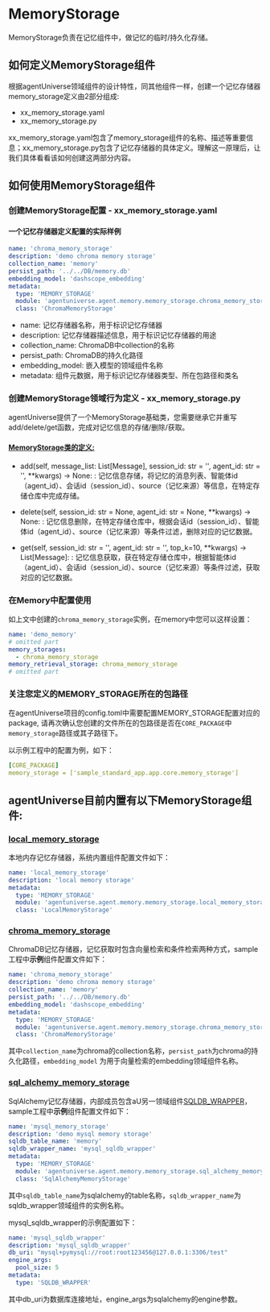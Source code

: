 # MemoryStorage

MemoryStorage负责在记忆组件中，做记忆的临时/持久化存储。


## 如何定义MemoryStorage组件

根据agentUniverse领域组件的设计特性，同其他组件一样，创建一个记忆存储器memory_storage定义由2部分组成:

- xx_memory_storage.yaml
- xx_memory_storage.py

xx_memory_storage.yaml包含了memory_storage组件的名称、描述等重要信息；xx_memory_storage.py包含了记忆存储器的具体定义。理解这一原理后，让我们具体看看该如何创建这两部分内容。

## 如何使用MemoryStorage组件

### 创建MemoryStorage配置 - xx_memory_storage.yaml

#### 一个记忆存储器定义配置的实际样例

```yaml
name: 'chroma_memory_storage'
description: 'demo chroma memory storage'
collection_name: 'memory'
persist_path: '../../DB/memory.db'
embedding_model: 'dashscope_embedding'
metadata:
  type: 'MEMORY_STORAGE'
  module: 'agentuniverse.agent.memory.memory_storage.chroma_memory_storage'
  class: 'ChromaMemoryStorage'
```

- name: 记忆存储器名称，用于标识记忆存储器
- description: 记忆存储器描述信息，用于标识记忆存储器的用途
- collection_name: ChromaDB中collection的名称
- persist_path: ChromaDB的持久化路径
- embedding_model: 嵌入模型的领域组件名称
- metadata: 组件元数据，用于标识记忆存储器类型、所在包路径和类名

### 创建MemoryStorage领域行为定义 - xx_memory_storage.py

agentUniverse提供了一个MemoryStorage基础类，您需要继承它并重写add/delete/get函数，完成对记忆信息的存储/删除/获取。

#### [MemoryStorage类的定义:](../../../agentuniverse/agent/memory/memory_storage/memory_storage.py)

- add(self, message_list: List[Message], session_id: str = '', agent_id: str = '', **kwargs) -> None:
  : 记忆信息存储，将记忆的消息列表、智能体id（agent_id）、会话id（session_id）、source（记忆来源）等信息，在特定存储仓库中完成存储。

- delete(self, session_id: str = None, agent_id: str = None, **kwargs) -> None:
  : 记忆信息删除，在特定存储仓库中，根据会话id（session_id）、智能体id（agent_id）、source（记忆来源）等条件过滤，删除对应的记忆数据。

- get(self, session_id: str = '', agent_id: str = '', top_k=10, **kwargs) -> List[Message]:
  : 记忆信息获取，获在特定存储仓库中，根据智能体id（agent_id）、会话id（session_id）、source（记忆来源）等条件过滤，获取对应的记忆数据。

### 在Memory中配置使用

如上文中创建的`chroma_memory_storage`实例，在memory中您可以这样设置：

```yaml
name: 'demo_memory'
# omitted part
memory_storages:
  - chroma_memory_storage
memory_retrieval_storage: chroma_memory_storage
# omitted part
```

### 关注您定义的MEMORY_STORAGE所在的包路径

在agentUniverse项目的config.toml中需要配置MEMORY_STORAGE配置对应的package,
请再次确认您创建的文件所在的包路径是否在`CORE_PACKAGE`中`memory_storage`路径或其子路径下。

以示例工程中的配置为例，如下：

```yaml
[CORE_PACKAGE]
memory_storage = ['sample_standard_app.app.core.memory_storage']
```

## agentUniverse目前内置有以下MemoryStorage组件:

### [local_memory_storage](../../../agentuniverse/agent/memory/memory_storage/local_memory_storage.py)

本地内存记忆存储器，系统内置组件配置文件如下：

```yaml
name: 'local_memory_storage'
description: 'local memory storage'
metadata:
  type: 'MEMORY_STORAGE'
  module: 'agentuniverse.agent.memory.memory_storage.local_memory_storage'
  class: 'LocalMemoryStorage'
```

### [chroma_memory_storage](../../../agentuniverse/agent/memory/memory_storage/chroma_memory_storage.py)

ChromaDB记忆存储器，记忆获取时包含向量检索和条件检索两种方式，sample工程中**示例**组件配置文件如下：

```yaml
name: 'chroma_memory_storage'
description: 'demo chroma memory storage'
collection_name: 'memory'
persist_path: '../../DB/memory.db'
embedding_model: 'dashscope_embedding'
metadata:
  type: 'MEMORY_STORAGE'
  module: 'agentuniverse.agent.memory.memory_storage.chroma_memory_storage'
  class: 'ChromaMemoryStorage'
```

其中`collection_name`为chroma的collection名称，`persist_path`为chroma的持久化路径，`embedding_model`
为用于向量检索的embedding领域组件名称。

### [sql_alchemy_memory_storage](../../../agentuniverse/agent/memory/memory_storage/sql_alchemy_memory_storage.py)

SqlAlchemy记忆存储器，内部成员包含aU另一领域组件[SQLDB_WRAPPER](2_3_1_SQLDB_WRAPPER.md)，sample工程中**示例**组件配置文件如下：

```yaml
name: 'mysql_memory_storage'
description: 'demo mysql memory storage'
sqldb_table_name: 'memory'
sqldb_wrapper_name: 'mysql_sqldb_wrapper'
metadata:
  type: 'MEMORY_STORAGE'
  module: 'agentuniverse.agent.memory.memory_storage.sql_alchemy_memory_storage'
  class: 'SqlAlchemyMemoryStorage'
```

其中`sqldb_table_name`为sqlalchemy的table名称，`sqldb_wrapper_name`为sqldb_wrapper领域组件的实例名称。

mysql_sqldb_wrapper的示例配置如下：

```yaml
name: 'mysql_sqldb_wrapper'
description: 'mysql_sqldb_wrapper'
db_uri: "mysql+pymysql://root:root123456@127.0.0.1:3306/test"
engine_args:
  pool_size: 5
metadata:
  type: 'SQLDB_WRAPPER'
```

其中db_uri为数据库连接地址，engine_args为sqlalchemy的engine参数。